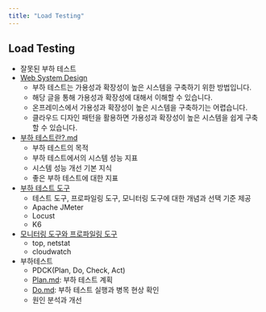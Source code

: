 ```yaml
---
title: "Load Testing"
---
```


## Load Testing

- 잘못된 부하 테스트
- [Web System Design](WebSystemDesign/WebSystemDesign.md)
	- 부하 테스트는 가용성과 확장성이 높은 시스템을 구축하기 위한 방법입니다.
	- 해당 글을 통해 가용성과 확장성에 대해서 이해할 수 있습니다.
	- 온프레미스에서 가용성과 확장성이 높은 시스템을 구축하기는 어렵습니다.
	- 클라우드 디자인 패턴을 활용하면 가용성과 확장성이 높은 시스템을 쉽게 구축할 수 있습니다.
- [부하 테스트란?.md](LoadTesting/LoadTesting.md)
	- 부하 테스트의 목적
	- 부하 테스트에서의 시스템 성능 지표
	- 시스템 성능 개선 기본 지식
	- 좋은 부하 테스트에 대한 지표
- [부하 테스트 도구](LoadTestingTool/LoadTestingTool)
	- 테스트 도구, 프로파일링 도구, 모니터링 도구에 대한 개념과 선택 기준 제공
	- Apache JMeter
	- Locust
	- K6
- [모니터링 도구와 프로파일링 도구](MonitoringAndProfilingTools/MonitoringAndProfilingTools)
	- top, netstat
	- cloudwatch
- 부하테스트
	- PDCK(Plan, Do, Check, Act)
	- [Plan.md](Plan/Plan.md): 부하 테스트 계획
	- [Do.md](Do/Do.md): 부하 테스트 실행과 병목 현상 확인
	- 원인 분석과 개선